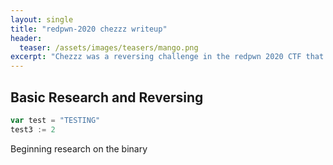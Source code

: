 ```yaml
---
layout: single
title: "redpwn-2020 chezzz writeup"
header:
  teaser: /assets/images/teasers/mango.png
excerpt: "Chezzz was a reversing challenge in the redpwn 2020 CTF that involved z3 to solve math issues."
---
```


## Basic Research and Reversing

```go
var test = "TESTING"
test3 := 2
```

Beginning research on the binary